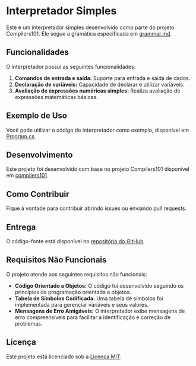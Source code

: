 # Interpretador Simples

Este é um interpretador simples desenvolvido como parte do projeto Compilers101. Ele segue a gramática especificada em [grammar.md](https://github.com/wellingtondellamura/compilers101/blob/main/first-steps/002-very-simple-interpreter/docs/grammar.md).

## Funcionalidades

O interpretador possui as seguintes funcionalidades:

1. **Comandos de entrada e saída:** Suporte para entrada e saída de dados.
2. **Declaração de variáveis:** Capacidade de declarar e utilizar variáveis.
3. **Avaliação de expressões numéricas simples:** Realiza avaliação de expressões matemáticas básicas.

## Exemplo de Uso

Você pode utilizar o código do interpretador como exemplo, disponível em [Program.cs](https://github.com/wellingtondellamura/compilers101/blob/main/first-steps/001-very-simple-translator/csharp/vsi/Program.cs).

## Desenvolvimento

Este projeto foi desenvolvido com base no projeto Compilers101 disponível em [compilers101](https://github.com/wellingtondellamura/compilers101/tree/main/first-steps/002-very-simple-interpreter).

## Como Contribuir

Fique à vontade para contribuir abrindo issues ou enviando pull requests.

## Entrega

O código-fonte está disponível no [repositório do GitHub](https://github.com/seu-usuario/seu-repositorio).

## Requisitos Não Funcionais

O projeto atende aos seguintes requisitos não funcionais:

- **Código Orientado a Objetos:** O código foi desenvolvido seguindo os princípios da programação orientada a objetos.
- **Tabela de Símbolos Codificada:** Uma tabela de símbolos foi implementada para gerenciar variáveis e seus valores.
- **Mensagens de Erro Amigáveis:** O interpretador exibe mensagens de erro compreensíveis para facilitar a identificação e correção de problemas.

## Licença

Este projeto está licenciado sob a [Licença MIT](LICENSE).
